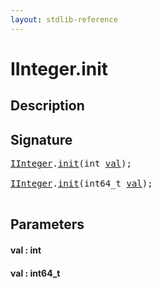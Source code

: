 ```yaml
---
layout: stdlib-reference
---
```


# IInteger\.init

## Description





## Signature 

<pre>
<a href="../interfaces/iinteger-01/index" class="code_type">IInteger</a>.<a href="init">init</a>(<span class="code_keyword">int</span> <a href="init#decl-val" class="code_param">val</a>);

<a href="../interfaces/iinteger-01/index" class="code_type">IInteger</a>.<a href="init">init</a>(int64_t <a href="init#decl-val" class="code_param">val</a>);

</pre>

## Parameters

####  <a id="decl-val"></a>val  : int
####  <a id="decl-val"></a>val  : int64\_t

